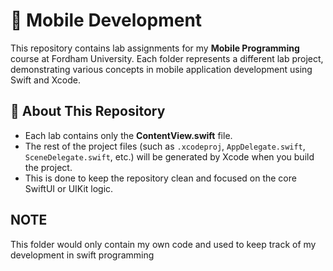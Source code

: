 # 📱 Mobile Development 

This repository contains lab assignments for my **Mobile Programming** course at Fordham University. Each folder represents a different lab project, demonstrating various concepts in mobile application development using Swift and Xcode.

## 📌 About This Repository
- Each lab contains only the **ContentView.swift** file.
- The rest of the project files (such as `.xcodeproj`, `AppDelegate.swift`, `SceneDelegate.swift`, etc.) will be generated by Xcode when you build the project.
- This is done to keep the repository clean and focused on the core SwiftUI or UIKit logic.


## NOTE 

This folder would only contain my own code and used to keep track of my development in swift programming
